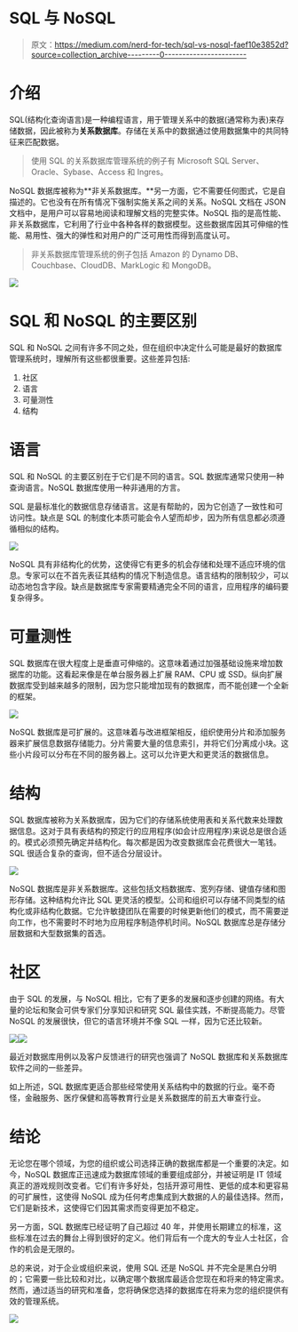# SQL 与 NoSQL

> 原文：<https://medium.com/nerd-for-tech/sql-vs-nosql-faef10e3852d?source=collection_archive---------0----------------------->

# 介绍

SQL(结构化查询语言)是一种编程语言，用于管理关系中的数据(通常称为表)来存储数据，因此被称为**关系数据库**。存储在关系中的数据通过使用数据集中的共同特征来匹配数据。

> 使用 SQL 的关系数据库管理系统的例子有 Microsoft SQL Server、Oracle、Sybase、Access 和 Ingres。

NoSQL 数据库被称为**非关系数据库。**另一方面，它不需要任何图式，它是自描述的。它也没有在所有情况下强制实施关系之间的关系。NoSQL 文档在 JSON 文档中，是用户可以容易地阅读和理解文档的完整实体。NoSQL 指的是高性能、非关系数据库，它利用了行业中各种各样的数据模型。这些数据库因其可伸缩的性能、易用性、强大的弹性和对用户的广泛可用性而得到高度认可。

> 非关系数据库管理系统的例子包括 Amazon 的 Dynamo DB、Couchbase、CloudDB、MarkLogic 和 MongoDB。

![](img/ee60276f0826483cc1cb22bbfc0fbf23.png)

# SQL 和 NoSQL 的主要区别

SQL 和 NoSQL 之间有许多不同之处，但在组织中决定什么可能是最好的数据库管理系统时，理解所有这些都很重要。这些差异包括:

1.  社区
2.  语言
3.  可量测性
4.  结构

# 语言

SQL 和 NoSQL 的主要区别在于它们是不同的语言。SQL 数据库通常只使用一种查询语言。NoSQL 数据库使用一种非通用的方言。

SQL 是最标准化的数据信息存储语言。这是有帮助的，因为它创造了一致性和可访问性。缺点是 SQL 的制度化本质可能会令人望而却步，因为所有信息都必须遵循相似的结构。

![](img/fddad0e91422f18d15c3be890c7c0a0b.png)

NoSQL 具有非结构化的优势，这使得它有更多的机会存储和处理不适应环境的信息。专家可以在不首先表征其结构的情况下制造信息。语言结构的限制较少，可以动态地包含字段。缺点是数据库专家需要精通完全不同的语言，应用程序的编码要复杂得多。

# 可量测性

SQL 数据库在很大程度上是垂直可伸缩的。这意味着通过加强基础设施来增加数据库的功能。这看起来像是在单台服务器上扩展 RAM、CPU 或 SSD。纵向扩展数据库受到越来越多的限制，因为您只能增加现有的数据库，而不能创建一个全新的框架。

![](img/737e61966c853d4cedb588c59ab486f8.png)

NoSQL 数据库是可扩展的。这意味着与改进框架相反，组织使用分片和添加服务器来扩展信息数据存储能力。分片需要大量的信息索引，并将它们分离成小块。这些小片段可以分布在不同的服务器上。这可以允许更大和更灵活的数据信息。

# 结构

SQL 数据库被称为关系数据库，因为它们的存储系统使用表和关系代数来处理数据信息。这对于具有表结构的预定行的应用程序(如会计应用程序)来说总是很合适的。模式必须预先确定并结构化。每次都是因为改变数据库会花费很大一笔钱。SQL 很适合复杂的查询，但不适合分层设计。

![](img/be706bfbc1b0b8264c40aa1ab48d34ef.png)

NoSQL 数据库是非关系数据库。这些包括文档数据库、宽列存储、键值存储和图形存储。这种结构允许比 SQL 更灵活的模型。公司和组织可以存储不同类型的结构化或非结构化数据。它允许敏捷团队在需要的时候更新他们的模式，而不需要逆向工作，也不需要时不时地为应用程序制造停机时间。NoSQL 数据库总是存储分层数据和大型数据集的首选。

# 社区

由于 SQL 的发展，与 NoSQL 相比，它有了更多的发展和逐步创建的网络。有大量的论坛和聚会可供专家们分享知识和研究 SQL 最佳实践，不断提高能力。尽管 NoSQL 的发展很快，但它的语言环境并不像 SQL 一样，因为它还比较新。

![](img/24eb3c6c78202176ef189063208f8368.png)![](img/8d2a3376dff71685c7065dab7067c126.png)

最近对数据库用例以及客户反馈进行的研究也强调了 NoSQL 数据库和关系数据库软件之间的一些差异。

如上所述，SQL 数据库更适合那些经常使用关系结构中的数据的行业。毫不奇怪，金融服务、医疗保健和高等教育行业是关系数据库的前五大审查行业。

# 结论

无论您在哪个领域，为您的组织或公司选择正确的数据库都是一个重要的决定。如今，NoSQL 数据库正迅速成为数据库领域的重要组成部分，并被证明是 IT 领域真正的游戏规则改变者。它们有许多好处，包括开源可用性、更低的成本和更容易的可扩展性，这使得 NoSQL 成为任何考虑集成到大数据的人的最佳选择。然而，它们是新技术，这使得它们因其需求而变得更加不稳定。

另一方面，SQL 数据库已经证明了自己超过 40 年，并使用长期建立的标准，这些标准在过去的舞台上得到很好的定义。他们背后有一个庞大的专业人士社区，合作的机会是无限的。

总的来说，对于企业或组织来说，使用 SQL 还是 NoSQL 并不完全是黑白分明的；它需要一些比较和对比，以确定哪个数据库最适合您现在和将来的特定需求。然而，通过适当的研究和准备，您将确保您选择的数据库在将来为您的组织提供有效的管理系统。

![](img/275520d80332ac9d4a201e5a0a66ea5b.png)